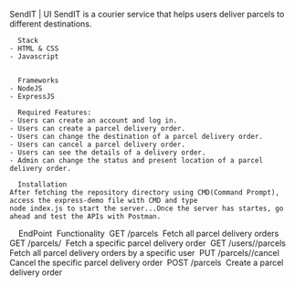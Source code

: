 SendIT | UI
SendIT is a courier service that helps users deliver parcels to different destinations.  

      Stack
	- HTML & CSS
	- Javascript


      Frameworks
	- NodeJS
	- ExpressJS

      Required Features:
	- Users can create an account and log in.
	- Users can create a parcel delivery order.
	- Users can change the destination of a parcel delivery order.
	- Users can cancel a parcel delivery order.
	- Users can see the details of a delivery order.
	- Admin can change the status and present location of a parcel delivery order.

      Installation
	After fetching the repository directory using CMD(Command Prompt), access the express-demo file with CMD and type
	node index.js to start the server...Once the server has startes, go ahead and test the APIs with Postman.

   
             EndPoint                             Functionality 
             GET /parcels                         Fetch all parcel delivery orders 
             GET /parcels/<parcelId>              Fetch a specific parcel delivery order 
             GET /users/<userId>/parcels          Fetch all parcel delivery orders by a specific user 
             PUT /parcels/<parcelId>/cancel       Cancel the specific parcel delivery order 
             POST /parcels                        Create a parcel delivery order
